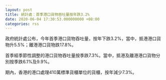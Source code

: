 ```yaml
---
layout: post
title: 統計處：首季港口貨物吞吐量按年跌3.2%
date: 2020-06-04 17:30:53.000000000 +08:00
categories: rss
---
```


政府統計處公布，今年首季港口貨物吞吐量，按年下跌3.2%，當中，抵港港口貨物升5.5%；離港港口貨物跌17.8%。

首季經季節性調整的港口貨物吞吐量按季跌7.3%。當中，抵港及離港港口貨物分別按季跌6.1%及9.9%。

期內，香港的港口處理410萬標準貨櫃單位的貨櫃，按年減少7.3%。
